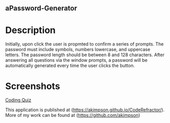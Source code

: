 ## aPassword-Generator

# Description

Initially, upon click the user is propmted to confirm a series of prompts.
The password must include symbols, numbers lowercase, and uppercase letters.
The password length should be between 8 and 128 characters.
After answering all questions via the window prompts, a password will be automatically generated every time the user clicks the button.

# Screenshots

[Coding Quiz](./assets/images/)

This application is published at (https://akimpson.github.io/CodeRefractor/). More of my work can be found at (https://github.com/akimpson)
